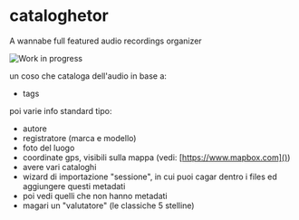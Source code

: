 # cataloghetor
A wannabe full featured audio recordings organizer

![Work in progress][wip]

un coso che cataloga dell'audio in base a:

* tags

poi varie info standard tipo:

* autore
* registratore (marca e modello)
* foto del luogo
* coordinate gps, visibili sulla mappa (vedi: [https://www.mapbox.com]())
* avere vari cataloghi
* wizard di importazione "sessione", in cui puoi cagar dentro i files ed aggiungere questi metadati
* poi vedi quelli che non hanno metadati
* magari un "valutatore" (le classiche 5 stelline)

[wip]: http://www.pcgaragechiavari.it/wp-content/uploads/2015/04/Work-in-progress-1024x603-250x147.png "Work in Progress"